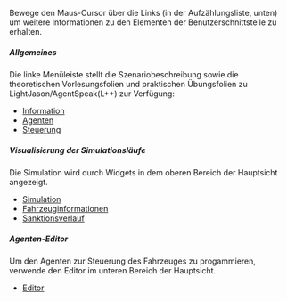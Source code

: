 Bewege den Maus-Cursor über die Links (in der Aufzählungsliste, unten) um weitere Informationen zu den Elementen der Benutzerschnittstelle zu erhalten.

##### Allgemeines

Die linke Menüleiste stellt die Szenariobeschreibung sowie die theoretischen Vorlesungsfolien und praktischen Übungsfolien zu LightJason/AgentSpeak(L++) zur Verfügung:

* <a class="helptooltip" data-targetid="information"  data-backdrop="false" data-position="right" data-deletebg="true" data-content="Dieses Menü enthält Informationen zu der Theorie und Praxis von Agenten-Systemen." href="#">Information</a>
* <a class="helptooltip" data-targetid="agents"  data-backdrop="false" data-position="right" data-deletebg="true" data-content="In diesem Menü werden erzeugte beziehungsweise verfügbare Agenten angezeigt. Mit Rechtsklick kann über ein Kontextmenu der aktive Agent ausgewählt werden." href="#">Agenten</a>
* <a class="helptooltip" data-targetid="footer-buttons" data-backdrop="false" data-position="top" data-deletebg="false" data-content="Über die Steuerungselemente kann die Simulation gestartet, abgebrochen, konfiguriert und beendet werden." href="#">Steuerung</a>


##### Visualisierung der Simulationsläufe

Die Simulation wird durch Widgets in dem oberen Bereich der Hauptsicht angezeigt.

* <a class="helptooltip" data-targetid="widget-simulation"  data-backdrop="true" data-position="bottom" data-deletebg="false" data-content="Dieses Widget visualisiert die Simulationsumgebung live zur Laufzeit. Das beinhaltet die Straße und das Fahrzeug entsprechend zum Verhalten, wie es im aktivierten Agentenscript implementiert wurde." href="#">Simulation</a>
* <a class="helptooltip" data-targetid="widget-speed"  data-backdrop="true" data-position="bottom" data-deletebg="false" data-content="Dieses Widget zeigt die aktuelle Geschwindigkeit und Fahrzeugeigenschaften an." href="#">Fahrzeuginformationen</a>
* <a class="helptooltip" data-targetid="widget-penalty"  data-backdrop="true" data-position="bottom" data-deletebg="false" data-content="Dieses Widget zeigt den Sanktionsverlauf der letzten Simulationsläufe an." href="#">Sanktionsverlauf</a>


##### Agenten-Editor

Um den Agenten zur Steuerung des Fahrzeuges zu progammieren, verwende den Editor im unteren Bereich der Hauptsicht.

* <a class="helptooltip" data-targetid="widget-editor"  data-backdrop="true" data-position="top" data-deletebg="false" data-content="Agenten-Editor ermöglich die Programmierung des Agenten in der Sprache Agentspeak(L++)." href="#">Editor</a>

